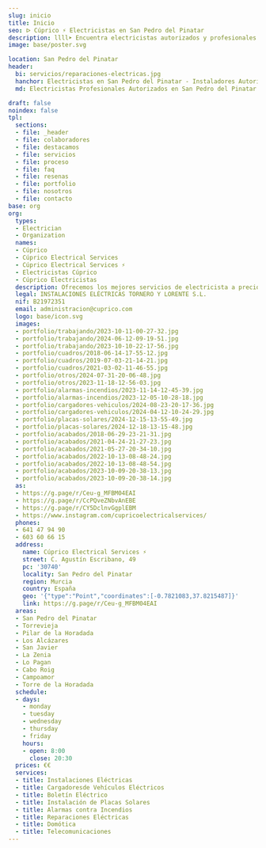 ```yaml
---
slug: inicio
title: Inicio
seo: ᐅ Cúprico ⚡️ Electricistas en San Pedro del Pinatar
description: llll➤ Encuentra electricistas autorizados y profesionales en San Pedro del Pinatar. Cerca de ti para averías, instalaciones y más ✅ ¡Contacta ahora!
image: base/poster.svg

location: San Pedro del Pinatar
header:
  bi: servicios/reparaciones-electricas.jpg
  hanchor: Electricistas en San Pedro del Pinatar - Instaladores Autorizados
  md: Electricistas Profesionales Autorizados en San Pedro del Pinatar

draft: false
noindex: false
tpl:
  sections:
  - file: _header
  - file: colaboradores
  - file: destacamos
  - file: servicios
  - file: proceso
  - file: faq
  - file: resenas
  - file: portfolio
  - file: nosotros
  - file: contacto
base: org
org:
  types:
  - Electrician
  - Organization
  names:
  - Cúprico
  - Cúprico Electrical Services
  - Cúprico Electrical Services ⚡
  - Electricistas Cúprico
  - Cúprico Electricistas
  description: Ofrecemos los mejores servicios de electricista a precios competitivos. Cúprico ofrece soluciones a los problemas relacionados con la electricidad.
  legal: INSTALACIONES ELÉCTRICAS TORNERO Y LORENTE S.L.
  nif: B21972351
  email: administracion@cuprico.com
  logo: base/icon.svg
  images:
  - portfolio/trabajando/2023-10-11-00-27-32.jpg
  - portfolio/trabajando/2024-06-12-09-19-51.jpg
  - portfolio/trabajando/2023-10-10-22-17-56.jpg
  - portfolio/cuadros/2018-06-14-17-55-12.jpg
  - portfolio/cuadros/2019-07-03-21-14-21.jpg
  - portfolio/cuadros/2021-03-02-11-46-55.jpg
  - portfolio/otros/2024-07-31-20-06-48.jpg
  - portfolio/otros/2023-11-18-12-56-03.jpg
  - portfolio/alarmas-incendios/2023-11-14-12-45-39.jpg
  - portfolio/alarmas-incendios/2023-12-05-10-28-18.jpg
  - portfolio/cargadores-vehiculos/2024-08-23-20-17-36.jpg
  - portfolio/cargadores-vehiculos/2024-04-12-10-24-29.jpg
  - portfolio/placas-solares/2024-12-15-13-55-49.jpg
  - portfolio/placas-solares/2024-12-18-13-15-48.jpg
  - portfolio/acabados/2018-06-29-23-21-31.jpg
  - portfolio/acabados/2021-04-24-21-27-23.jpg
  - portfolio/acabados/2021-05-27-20-34-10.jpg
  - portfolio/acabados/2022-10-13-08-48-24.jpg
  - portfolio/acabados/2022-10-13-08-48-54.jpg
  - portfolio/acabados/2023-10-09-20-38-13.jpg
  - portfolio/acabados/2023-10-09-20-38-14.jpg
  as:
  - https://g.page/r/Ceu-g_MFBM04EAI
  - https://g.page/r/CcPQveZNbvAnEBE
  - https://g.page/r/CY5DclnvGgplEBM
  - https://www.instagram.com/cupricoelectricalservices/
  phones:
  - 641 47 94 90
  - 603 60 66 15
  address:
    name: Cúprico Electrical Services ⚡
    street: C. Agustín Escribano, 49
    pc: '30740'
    locality: San Pedro del Pinatar
    region: Murcia
    country: España
    geo: '{"type":"Point","coordinates":[-0.7821083,37.8215487]}'
    link: https://g.page/r/Ceu-g_MFBM04EAI
  areas:
  - San Pedro del Pinatar
  - Torrevieja
  - Pilar de la Horadada
  - Los Alcázares
  - San Javier
  - La Zenia
  - Lo Pagan
  - Cabo Roig
  - Campoamor
  - Torre de la Horadada
  schedule:
  - days:
    - monday
    - tuesday
    - wednesday
    - thursday
    - friday
    hours:
    - open: 8:00
      close: 20:30
  prices: €€
  services:
  - title: Instalaciones Eléctricas
  - title: Cargadoresde Vehículos Eléctricos
  - title: Boletín Eléctrico
  - title: Instalación de Placas Solares
  - title: Alarmas contra Incendios
  - title: Reparaciones Eléctricas
  - title: Domótica
  - title: Telecomunicaciones
---
```

